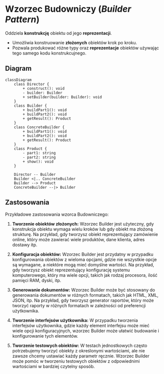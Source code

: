 # Wzorzec Budowniczy (_Builder Pattern_)

Oddziela **konstrukcję** obiektu od jego **reprezentacji**.

- Umożliwia konstruowanie **złożonych** obiektów krok po kroku.
- Pozwala produkować różne typy oraz **reprezentacje** obiektów używając tego samego kodu konstrukcujnego.

## Diagram

```mermaid
classDiagram
    class Director {
        + construct(): void
        - builder: Builder
        + setBuilder(builder: Builder): void
    }
    class Builder {
        + buildPart1(): void
        + buildPart2(): void
        + getResult(): Product
    }
    class ConcreteBuilder {
        + buildPart1(): void
        + buildPart2(): void
        + getResult(): Product
    }
    class Product {
        - part1: string
        - part2: string
        + show(): void
    }

    Director -- Builder
    Builder <|.. ConcreteBuilder
    Builder --> Product
    ConcreteBuilder --|> Builder
```

## Zastosowania

Przykładowe zastosowania wzorca Budowniczego:

1. **Tworzenie obiektów złożonych:** Wzorzec Builder jest użyteczny, gdy konstrukcja obiektu wymaga wielu kroków lub gdy obiekt ma złożoną strukturę. Na przykład, gdy tworzysz obiekt reprezentujący zamówienie online, który może zawierać wiele produktów, dane klienta, adres dostawy itp.

2. **Konfiguracja obiektów:** Wzorzec Builder jest przydatny w przypadku konfigurowania obiektów z wieloma opcjami, gdzie nie wszystkie opcje są wymagane, a niektóre mogą mieć domyślne wartości. Na przykład, gdy tworzysz obiekt reprezentujący konfigurację systemu komputerowego, który ma wiele opcji, takich jak rodzaj procesora, ilość pamięci RAM, dyski, itp.

3. **Generowanie dokumentów:** Wzorzec Builder może być stosowany do generowania dokumentów w różnych formatach, takich jak HTML, XML, JSON, itp. Na przykład, gdy tworzysz generator raportów, który może tworzyć raporty w różnych formatach w zależności od preferencji użytkownika.

4. **Tworzenie interfejsów użytkownika:** W przypadku tworzenia interfejsów użytkownika, gdzie każdy element interfejsu może mieć wiele opcji konfiguracyjnych, wzorzec Builder może ułatwić budowanie i konfigurowanie tych elementów.

5. **Tworzenie testowych obiektów:** W testach jednostkowych często potrzebujemy tworzyć obiekty z określonymi wartościami, ale nie zawsze chcemy ustawiać każdy parametr ręcznie. Wzorzec Builder może pomóc w tworzeniu testowych obiektów z odpowiednimi wartościami w bardziej czytelny sposób.
